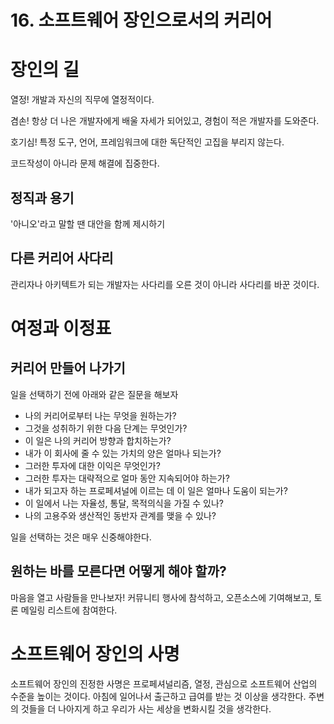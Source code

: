 # 16. 소프트웨어 장인으로서의 커리어

# 장인의 길

열정! 개발과 자신의 직무에 열정적이다. 

겸손! 항상 더 나은 개발자에게 배울 자세가 되어있고, 경험이 적은 개발자를 도와준다.

호기심! 특정 도구, 언어, 프레임워크에 대한 독단적인 고집을 부리지 않는다.

코드작성이 아니라 문제 해결에 집중한다.

## 정직과 용기

'아니오'라고 말할 땐 대안을 함께 제시하기

## 다른 커리어 사다리

관리자나 아키텍트가 되는 개발자는 사다리를 오른 것이 아니라 사다리를 바꾼 것이다.

# 여정과 이정표

## 커리어 만들어 나가기

일을 선택하기 전에 아래와 같은 질문을 해보자

- 나의 커리어로부터 나는 무엇을 원하는가?
- 그것을 성취하기 위한 다음 단계는 무엇인가?
- 이 일은 나의 커리어 방향과 합치하는가?
- 내가 이 회사에 줄 수 있는 가치의 양은 얼마나 되는가?
- 그러한 투자에 대한 이익은 무엇인가?
- 그러한 투자는 대략적으로 얼마 동안 지속되어야 하는가?
- 내가 되고자 하는 프로페셔널에 이르는 데 이 일은 얼마나 도움이 되는가?
- 이 일에서 나는 자율성, 통달, 목적의식을 가질 수 있나?
- 나의 고용주와 생산적인 동반자 관계를 맺을 수 있나?

일을 선택하는 것은 매우 신중해야한다.

## 원하는 바를 모른다면 어떻게 해야 할까?

마음을 열고 사람들을 만나보자! 커뮤니티 행사에 참석하고, 오픈소스에 기여해보고, 토론 메일링 리스트에 참여한다.

# 소프트웨어 장인의 사명

소프트웨어 장인의 진정한 사명은 프로페셔널리즘, 열정, 관심으로 소프트웨어 산업의 수준을 높이는 것이다. 아침에 일어나서 출근하고 급여를 받는 것 이상을 생각한다. 주변의 것들을 더 나아지게 하고 우리가 사는 세상을 변화시킬 것을 생각한다.